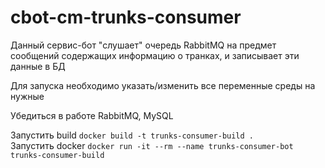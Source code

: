 # cbot-cm-trunks-consumer

Данный сервис-бот "слушает" очередь RabbitMQ на предмет сообщений содержащих информацию о транках, и записывает эти данные в БД

Для запуска необходимо указать/изменить все переменные среды на нужные  

Убедиться в работе RabbitMQ, MySQL

Запустить build `docker build -t trunks-consumer-build .`  
Запустить docker `docker run -it --rm --name trunks-consumer-bot trunks-consumer-build`


